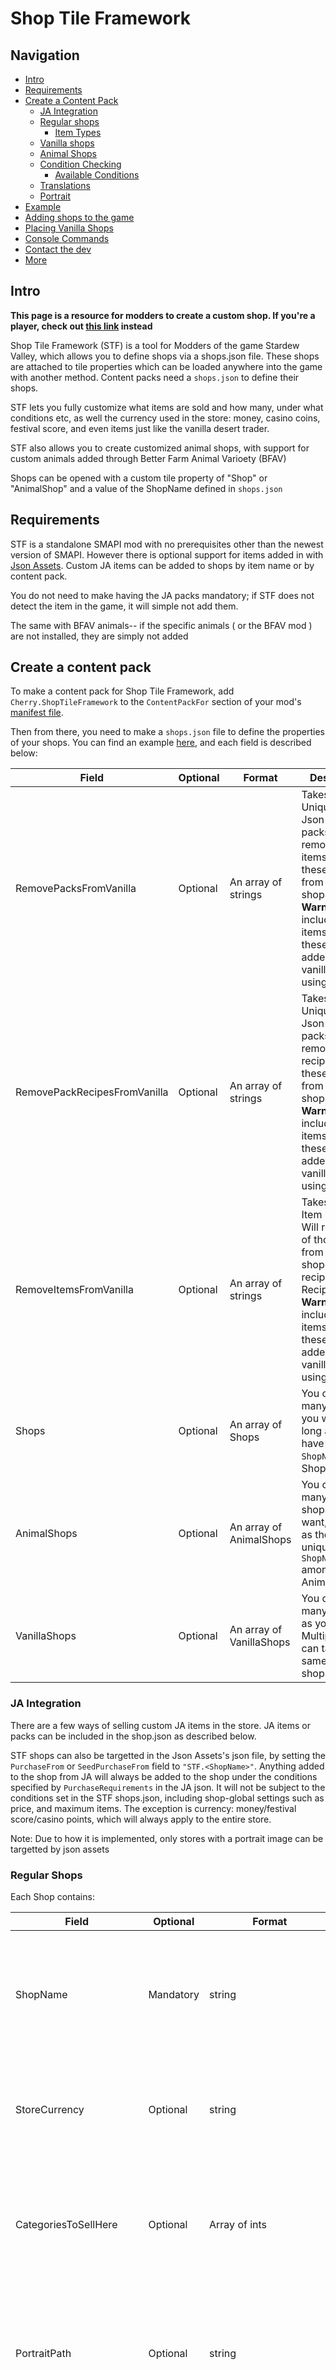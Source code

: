 ﻿# Shop Tile Framework

## Navigation
- [Intro](#intro)
- [Requirements](#requirements)
- [Create a Content Pack](#create-a-content-pack)
    * [JA Integration](#ja-integration)
    * [Regular shops](#regular-shops)
      * [Item Types](#itemtypes)
    * [Vanilla shops](#vanilla-shops)
    * [Animal Shops](#animal-shops)
    * [Condition Checking](#condition-checking)
      * [Available Conditions](#available-conditions)
    * [Translations](#translations)
    * [Portrait](#portrait)
- [Example](#example)
- [Adding shops to the game](#adding-shops-to-the-game)
- [Placing Vanilla Shops](#placing-vanilla-shops)
- [Console Commands](#console-commands)
- [Contact the dev](#contact-the-dev)
- [More](#more)

## Intro

**This page is a resource for modders to create a custom shop. If you're a player, check out [this link](https://www.nexusmods.com/stardewvalley/mods/5005) instead**

Shop Tile Framework (STF) is a tool for Modders of the game Stardew Valley, which allows you to define shops via a shops.json file. These shops are attached to tile properties which can be loaded anywhere into the game with another method. Content packs need a `shops.json` to define their shops.

STF lets you fully customize what items are sold and how many, under what conditions etc, as well the currency used in the store: money, casino coins, festival score, and even items just like the vanilla desert trader.

STF also allows you to create customized animal shops, with support for custom animals added through Better Farm Animal Varioety (BFAV) 

Shops can be opened with a custom tile property of "Shop" or "AnimalShop" and a value of the ShopName defined in `shops.json`

## Requirements
STF is a standalone SMAPI mod with no prerequisites other than the newest version of SMAPI. However there is optional support for items added in with [Json Assets](https://www.nexusmods.com/stardewvalley/mods/1720). Custom JA items can be added to shops by item name or by content pack.

You do not need to make having the JA packs mandatory; if STF does not detect the item in the game, it will simple not add them.

The same with BFAV animals-- if the specific animals ( or the BFAV mod ) are not installed, they are simply not added

## Create a content pack
To make a content pack for Shop Tile Framework, add `Cherry.ShopTileFramework` to the `ContentPackFor` section of your mod's [manifest file](https://stardewvalleywiki.com/Modding:Modder_Guide/APIs/Manifest).

Then from there, you need to make a `shops.json` file to define the properties of your shops. You can find an example [here](#adding-store-to-the-game), and each field is described below:

Field | Optional | Format | Description
------------ | ------------- | ------------- | -------------
RemovePacksFromVanilla | Optional | An array of strings | Takes a list of Unique IDs of Json Asset packs. Will remove all items from these packs from vanilla shops. **Warning:** This includes any items from these packs added to vanilla shops using this mod!
RemovePackRecipesFromVanilla | Optional | An array of strings | Takes a list of Unique IDs of Json Asset packs. Will remove all recipes from these packs from vanilla shops. **Warning:** This includes any items from these packs added to vanilla shops using this mod!
RemoveItemsFromVanilla | Optional | An array of strings | Takes a list of Item names. Will remove all of those items from vanilla shops. For recipes, use "<item name> Recipe" **Warning:** This includes any items from these packs added to vanilla shops using this mod!
Shops | Optional | An array of Shops | You can add as many shops as you want, as long as they have unique `ShopName`among Shops.
AnimalShops | Optional | An array of AnimalShops | You can add as many animal shops as you want, as long as they have unique `ShopName` among AnimalShops.
VanillaShops | Optional | An array of VanillaShops | You can add as many of these as you want. Multiple mods can target the same vanilla shops.

### JA Integration
There are a few ways of selling custom JA items in the store. JA items or packs can be included in the shop.json as described below.

STF shops can also be targetted in the Json Assets's json file, by setting the `PurchaseFrom` or `SeedPurchaseFrom` field to `"STF.<ShopName>"`. Anything added to the shop from JA will always be added to the shop under the conditions specified by `PurchaseRequirements` in the JA json. It will not be subject to the conditions set in the STF shops.json, including shop-global settings such as price, and maximum items. The exception is currency: money/festival score/casino points, which will always apply to the entire store.

Note: Due to how it is implemented, only stores with a portrait image can be targetted by json assets

### Regular Shops
Each Shop contains:

Field | Optional | Format | Description
------------ | ------------- | ------------- | -------------
ShopName | Mandatory | string | The name of the shop is the value of the tile property used to open this shop in-game. It must be unique among all downloaded mods.
StoreCurrency | Optional | string | The currency this store uses. Defaults to `"Money"` if not specified, but can also be `"festivalScore"` or `"clubCoins"`
CategoriesToSellHere | Optional | Array of ints | The negative numbers for [categories](https://stardewvalleywiki.com/Modding:Object_data#Categories) of items the player can sell at this shop. If not provided, the player can not sell anything at this store
PortraitPath | Optional | string | The relative path to the image used as the portrait for this shop from the content pack's folder. If not provided, no portrait will be drawn
Quote | Optional | string | A quote displayed on the shop menu screen. If not provided, no quote will appear
ShopPrice | Optional | int | Sets the price of every item in the store to this if set.
MaxNumItemsSoldInStore | Optional | int | The number of different items available. If there is more items within all the `ItemStocks` than this number, they will be randomly picked at the beginning of each day so that the total number of items match this. This is how to randomize the stock of the entire store.
DefaultSellPriceMultiplier| Optional | decimal | Defaults to 1. If no ShopPrice or StockPrice is given, item prices default to their sell price. This will be a multiplier on top of that. e.g an Emerald will yield 250g if sold by the player. If this field is set to 2, then Emerald will be sold for 500g if no other price is given. This is a quick way to price large batches of items without individually giving them prices
PriceMultiplierWhen | Optional | Dictionary<decimal,string array> | A dictionary of price multipliers to apply if the conditions are satisfied, with the second field being an array of conditions. The first multiplier to meet conditions will be the one used. 0.5 would be half the price, 2 would be double. More info can be found under [Condition Checking](#condition-checking)
ItemStocks | Mandatory | An array of `ItemStocks` | The items sold at this store. Each `ItemStocks` can contain one or more item of a single type
When | Optional | Array of strings | The conditions for this store to open, checked each time a player interacts with it. More info can be found under [Condition Checking](#condition-checking)
ClosedMessage | Optional | string | The message that displays if a user interacts with the store when conditions are not met. If not set, no message will be displayed.
LocalizedQuote | Optional | Dictionary<string,string> | Translations for the store quote. Refer to [Translations](#translations) for details.
LocalizedClosedMessage | Optional | Dictionary<string,string> | Translations for the closed message. Refer to [Translations](#translations) for details.


An `ItemStock` is used to define a group of properties --things like price, conditions, the number sold-- that is applied to one or more items of a single ItemType. There are three ways to specify items ( ID, Name, or JA Pack) and all three can be used at once in a single item stock. You can have as many ItemStocks as you need

Each ItemStock contains:

Field | Optional | Format | Description
------------ | ------------- | ------------- | -------------
ItemType | Mandatory | string |  Determines what kind of Object this ItemStock contains, necessary to find the right unique items.
IsRecipe | Optional | boolean | Only works for Objects and BigCraftables. If set to true, will sell the recipes instead of the object. Defaults to false. **Warning:** If you specify items that do not have a recipe, the recipe will be sold in the store but the player won't learn the recipe because...well, it doesn't exist.
StockPrice | Optional | int | Sets the price for all items in this ItemStock. Overrides ShopPrice. If neither price fields are given, default item sell prices are used
StockItemCurrency | Optional | string | You can specify an `Object` by name as trading currency. Note: this will charge both the specified item as well as the `StoreCurrency` unless the price is set to 0. These can include JA Objects.
StockCurrencyStack | Optional | int | The number of the `StockItemCurrency` it costs for each item. Defaults to 1
Quality | Optional | int | The quality of the sold items. 0  for normal, 1 for silver, 2 for gold, and 4 for iridium. 3 is not a valid quality.
ItemIDs | Optional | Array of ints | Adds a list of items by their IDS. One or more of `ItemIDs`,`ItemNames` or `JAPacks` is needed in order to add an item.
ItemNames | Optional | Array of strings | Adds a list of items by their internal names. One or more of `ItemIDs`,`ItemNames` or `JAPacks` is needed in order to add an item.
JAPacks | Optional | Array of strings | Adds all items of `ItemType` from the specified JA Packs, identified by their `UniqueID`. Crops and Trees added through `JAPacks` specified with `Object` will sell the products, while `Seed` will sell the seeds/saplings.
Stock | Optional | int | How many of each item is available to buy per day. If not set, the stock is unlimited
MaxNumItemsSoldInItemStock | Optional | int | The number of different items available from this ItemStock. If there are more items in this ItemStock than `MaxNumItemsSoldInItemStock` a random set will be picked per day. This is used to randomize the items listed in this `ItemStock`
When | Optional | Array of strings | A condition for the items in this ItemStock to appear. More info can be found under [Condition Checking](#condition-checking) **Warning:** Avoid checks like `t` and `a` as conditions for ItemStocks are only checked at the start of each day, not when the user opens the shop menu. Only use these if you are planning to manually refresh the shop stock through a SMAPI mod.

### ItemTypes
Possible `ItemType` determine which file from the game's `Contents` folder the item data is obtained from.

ItemType | Source | Notes
------------ | ------------- | -------------
"Object" | [`data/ObjectInformation.json`](https://stardewvalleywiki.com/Modding:Object_data) | Contains most objects in the game not covered by the other categories. Note: Rings will be created without errors using the Object category. however this creates an Object version of the rings and it will not be wearable.
"Ring" | [`data/ObjectInformation.json`](https://stardewvalleywiki.com/Modding:Object_data) | While sharing the same data file as most objects, it requires a unique constructor and thus is separate
"BigCraftable" | [`data/BigCraftablesInformation.json`](https://stardewvalleywiki.com/Modding:Big_Craftables_data) | 
"Clothing" | `data/ClothingInformation.json` | This contains all shirts and pants
"Hat" | [`data/hats.json`](https://stardewvalleywiki.com/Modding:Hat_data) |
"Boot" | `data/Boots.json` |
"Furniture" | [`data/Furniture.json`](https://stardewvalleywiki.com/Modding:Furniture_data) |
"Weapon" | [`data/weapons.json`](https://stardewvalleywiki.com/Modding:Weapon_data) |
"Wallpaper" | Maps/walls_and_floors.png | Wallpapers have no name and thus have to be specified by `ItemIDs`
"Floors" | Maps/walls_and_floors.png | Floors have no name and thus have to be specified by `ItemIDs`
"Seed" | JA Packs Only | Use this ItemType if adding custom crops through `JAPacks` and you want the seeds/saplings instead of the produce

### Vanilla Shops
Using the VanillaShops section allows you to add to, or completely replace vanilla item shops. It has similar fields to custom item shops.

Multiple mods can edit the same vanilla store. Each mod's stocks will be calculated independently of each other and not affected by fields such as `MaxNumItemsSoldInStore` from other mods, and added to the vanilla stock this way.

Note that the shop-global fields used by custom ItemShops here will only affect the items added by the content pack adding it, and won't affect items added by other mods or the vanilla stock

Field | Optional | Format | Description
------------ | ------------- | ------------- | -------------
ShopName | Mandatory | string | The vanilla store this stock is targetting. Valid options are: `PierreShop`, `JojaShop`, `RobinShop`, `ClintShop`, `MarlonShop`, `MarnieShop`, `TravellingMerchant`, `HarveyShop`, `SandyShop`, `DesertTrader`, `KrobusShop`, `DwarfShop`, `GusShop`, `QiShop`, `WillyShop`
ReplaceInsteadOfAdd | Optional | boolean | Defaults to false. If true, the original vanilla stock will be removed.
AddStockAboveVanilla | Optional | boolean | Defaults to false. If true, the custom stock will be added at the top of the shop menu rather than the bottom. This will affect all custom stocks for this vanilla shop, not just the current mod's
ShopPrice | Optional | int | Sets the price of every item added to the store from this content pack
MaxNumItemsSoldInStore | Optional | int | The number of different items available. If there is more items within all the `ItemStocks` than this number, they will be randomly picked at the beginning of each day so that the total number of items match this. This is how to randomize the stock of all items added from this content pack.
DefaultSellPriceMultiplier| Optional | decimal | Defaults to 1. If no ShopPrice or StockPrice is given, item prices default to their sell price. This will be a multiplier on top of that. e.g an Emerald will yield 250g if sold by the player. If this field is set to 2, then Emerald will be sold for 500g if no other price is given. This is a quick way to price large batches of items without individually giving them prices
PriceMultiplierWhen | Optional | A dictionary of price multipliers to apply if the conditions are satisfied, with the second field being an array of conditions. The first multiplier to meet conditions will be the one used. 0.5 would be half the price, 2 would be double. More info can be found under [Condition Checking](#condition-checking)
ItemStocks | Mandatory | An array of `ItemStocks` | The items sold at this store. Each `ItemStocks` can contain one or more item of a single type. Identical to those in ItemShops

### Animal Shops

Field | Optional | Format | Description
------------ | ------------- | ------------- | -------------
ShopName | Mandatory | string | The name of the shop is the value of the tile property used to open this shop in-game. It must be unique among all downloaded mods.
AnimalStock | Mandatory | array of strings | A list of animals by name that are sold at this shop. For custom BFAV animals, this is what you would find under the animal's "category". Currently only supports BFAV animals added to Marnie's store
ExcludeFromMarnies | Optional | array of strings | A list of animals to remove from Marnie's shop. This is a way to have the animal exclusively sold by your custom shop
When | Optional | Array of strings | The conditions for this store to open, checked each time a player interacts with it. More info can be found under [Condition Checking](#condition-checking)
ClosedMessage | Optional | string | The message that displays if a user interacts with the store when conditions are not met. If not set, no message will be displayed.
LocalizedClosedMessage | Optional | Dictionary<string,string> | Translations for the closed message. Refer to [Translations](#translations) for details.

### Condition Checking
All `When` fields used for various condition checking uses vanilla [event preconditions](https://stardewvalleywiki.com/Modding:Event_data#Event_preconditions) as well as several custom ones. `When` conditions can be used to determine conditions for a shop opening ( such as hours, or when an NPC is nearby ) as well as for setting conditions for ItemStocks to be added to stores or not when stocks are refreshed.

`When` takes an array of strings. Each String can be a full list of conditions that must ALL be met seperated by `/` values just like vanilla event conditions.

You can check the opposite of any condition by putting a `!` in front of it. For example `!f Linus 2500` would return true only if the player was NOT at 2500FP/10 hearts with Linus

**Note:** For ItemStock condition checks, they are only checked at the beginning of each day! Avoid checks that don't make sense at the beginning of the day, such as store hours or checking for if an NPC is on the map

When multiple fields are provided, the condition will work if _any_ of the strings return a true. Here's an example of a shop that has different opening hours based on season:
```js
{
  "Shops": [
    {
      "ShopName": "MyShop",
      "ItemStocks": [
        {
          "ItemType": "Object",
          "ItemNames": [
            "Parsnip"
          ]
        }
      ],
      "When": [
        "!z spring/t 600 1000", //open if it's `During Spring` AND `The time is between 6AM to 10AM`
        //OR
        "f Linus 1000/w rainy/z spring" //opens if `Player has at least 1000 friendship points with Linus' AND 'It is rainy` AND `It's not Spring`,
        //OR
        "f Linus 2500" //opens if `Player has at least 2500 friendship points with Linus`
      ],
      "ClosedMessage": "This shop is closed."
    }
  ]
}
```
#### Available Conditions

All [event preconditions](https://stardewvalleywiki.com/Modding:Event_data#Event_preconditions) are available, as well as:

Syntax | Description | Example
------------- | ------------- | -------------
`NPCAt <s:NPCName> [<i:x> <i:y>]` | This will check if the named NPC is at the given tile coordinates on the current map. Multiple x/y coordinates can be given, and will return true if the NPC is at any of them. | `NPCAt Pierre 5 10 5 11 5 12` will check if Pierre is at (5,10) (5,11) or (5,12)
`HasMod [<s:UniqueID>]` | This will check if the given Unique ID of certain mods is installed. Multiple can be supplied and will return true only if the player has all of them installed. | `HasMod Cherry.CustomizeAnywhere Cherry.PlatonicRelationships` returns true if both Customize Anywhere and Platonic Relationships are installed
`SkillLevel [<s:SkillName> <i:SkillLevel>]` | This will check if the player has at least the given skill level for named skills. Multiple skill-level pairs can be provided, and returns true if all of them are matched. Valid skills are: `combat`, `farming`, `fishing`, `foraging`, `luck` (unsued in vanilla), and `mining` | `SkillLevel farming 5 fishing 3` Would return true if the player has at least level 5 farm and level 3 fishing
`CommunityCenterComplete` | Returns true if the Community center is completed on this save file| 
`JojaMartComplete` | Returns true if the joja mart route was completed on this save file |
`SeededRandom <i:offset> <i:timeInterval/s:timeInterval> <f:random lower bounds> <f: random upper bounds>`| Used to make synchronized random checks, which can be used across different stocks/stores and remain constant over given periods of time | `SeededRandom 123 Season 0.5 1` [Find more detailed explanation here](CONDITIONS.md)

I am always taking requests for more conditions as they are needed! Open an issue any time

##### Some useful vanilla preconditions of note ( taken directly from the Wiki ):

Syntax | Description
------------- | -------------
`r <number>` | A random probability check, where `number` is the probability between 0 and 1 (e.g. 0.2 for 20% chance).
`t <min time> <max time>` | Current time is between between the specified times. Can range from 600 to 2600.
`d <day of week>` | Today is not one of the specified days (may specify multiple days). Valid values: Mon, Tue, Wed, Thu, Fri, Sat, Sun.
`y <year>` | If `year` is 1, must be in the first year. Otherwise, year must be at least this value.
`z <season>` | Current season is not `season`. ( Tip: To specify that it _is_ `season`, use `!z <season>` instead )
`e <event ID>` | Current player has seen the specified event (may contain multiple event IDs).
`p <name>` | Specified NPC is in the current player's location. ( useful for having your shop open only when the NPC is near the shop, without specifying every tile )
`f <name> <number>` | Current player has at least `number` friendship points with the `name` NPC. Can specify multiple name and number pairs, in which case the player must meet all of them.

### Translations
Each store has localization fields that can be used to translate the message displayed when closed, or the shop quote. To add a translation, use the language code as the key and then the translation as the value. for example:
```js
    "LocalizedQuote": { "zh": "你好，世界" },
    "LocalizedClosedMessage": { "zh": "再见" }
```

The available language codes supported by the game are `zh` (Chinese), `fr` (French), `de` (German), `hu`(Hungarian), `it` (Italian), `ja` (Japanese), `ko`(Korean), `pt` Portuguese, `ru` (Russian), `es` (Spanish), and `tr` (Turkish).

Any languages not provided will default to english

### Portrait
Similar to content patcher, the shop portrait can be made seasonal by adding the season to the end of the file name. For example, you have a portrait for your shop in `assets/Bob.png`. To make the portrait different during the Summer, you'd add the summer portrait to the same folder but name it `Bob_summer.png`

```
YourMod
    manifest.json
    shops.json
    assets
        Bob.png
        Bob_summer.png
```

The result would be for spring, fall, and winter, `Bob.png` will be the portrait used, but during summer, `Bob_summer.png` will be used instead

## Example
There is a full template found [here](TEMPLATE.md)

The below example still works but is outdated in that it's missing newer features
Example shops.json:
```js
{
  "Shops": [
    {
      "ShopName": "MyShop",
      "StoreCurrency": "festivalScore", //uses festival score as the currency for the whole shop
      "CategoriesToSellHere": [ //player can sell Forage and Vegetables to this store
        -81, 
        -75
      ],
      "PortraitPath": "assets/Portrait.png",
      "Quote": "This is a store!", 
      "ShopPrice": 80,
      "MaxNumItemsSoldInStore": 30, //if all items total over 30, a random 30 will be picked each day
      "ItemStocks": [
        {
          "ItemType": "Clothing",
          "StockItemCurrency": "Parsnip", //This Itemstock charges Parsnips
          "StockCurrencyStack": 5, //and it takes 5 parsnips each time
          "StockPrice": 0, //This ItemStock doesn't charge any currency (festival score for this shop)
          "JAPacks": [
            "missy.shirtsja"
          ],
          "Stock": 4,
          "MaxNumItemsSoldInItemStock": 5, //if there's more than 5 items total in this Item stock, a random 5 will be picked each day
          "When": [ 
            "f Haley 1500/z winter", //only sell this ItemStock if the player has 1500 friendship points/6 hearts and it's not winter
            "f Emily 1500/z spring/z summer/z fall", //or if you have 1500 friendship points with Emily during the winter
          ]
        },
        {
          "ItemType": "Clothing",
          "StockPrice": 500,
          "ItemIDs": [
            5,
            10,
            1015
          ],
          "ItemNames": [
            "Prismatic Shirt",
            "Prismatic Pants"
          ],
          "Stock": 4,
          "MaxNumItemsSoldInItemStock": 5
        }
      ],
      "When": [ //only open the store from 8AM to 6PM
        "t 800 1800"
      ],
      "ClosedMessage": "This store is open daily from 8AM to 6PM" //the message displayed if the store is closed
    }
  ],
"AnimalShops":[
{
	"ShopName":"MyAnimalShop",
	"AnimalStock":["Chicken","Fennec Fox","Phoenix","Raccoon", "Quail", "Warthog"],
	"ExcludeFromMarnies":["Chicken","Fennec Fox","Phoenix","Raccoon", "Quail", "Warthog"] //don't sell these animals at Marnie's anymore
	},
  ],
}
```

And the manifest:
```json
{
  "Name": "A store mod",
  "Author": "your name",
  "Version": "1.0.0",
  "Description": "One or two sentences about the mod.",
  "UniqueID": "YourName.YourProjectName",
  "MinimumApiVersion": "3.0.0",
  "UpdateKeys": [],
  "ContentPackFor": {
    "UniqueID": "Cherry.ShopTileFramework"
  }
}
```

## Adding shops to the game

The regular shop defined in the above json can be opened by clicking on a tile with the following properties on the **Buildings** layer ( With the property being `Shop` and the property value being your ShopName:

![Example tile properties](https://i.gyazo.com/20d6645d35c72a61977c5d2e900ae182.png)

Animal shops are similar, just with an AnimalShop property:

![Example AnimalShop tile property](https://i.gyazo.com/9b3b0a69506dbf3a1fb6824cf5c1c382.png)

The empty `Action` Property is optional; it just changes the appearance of the game cursor when hovering over a shop to make it clear that it is interactable. These tile properties can be loaded into the game with any other method usually used to load in maps. Content Patcher, TMXL, or SMAPI mods can all add the property along with the shop itself. More info about modding maps can be found [here](https://stardewvalleywiki.com/Modding:Maps)

## Placing Vanilla Shops

Vanilla shops can be called the same way as custom Shops: With a `Shop` tile property and the corresponding `ShopName`.
Note that these shop tiles do not check for conditions and will always bring up the menu when clicked, and override any custom shops that use the same `Shopname` ( so please don't prefix your modded shops with Vanilla! )

ShopName | Description
------------ | -------------
Vanilla!PierreShop | Pierre's store
Vanilla!JojaShop | The Joja store
Vanilla!RobinShop | Robin's supplies store
Vanilla!RobinBuildingsShop | The carpenter building menu
Vanilla!ClintShop | Clint's supplies store
Vanilla!ClintToolUpgrades | Clint's tool upgrades store
Vanilla!MarlonShop | The Adventurer's Guild store
Vanilla!AdventureRecovery | The Adventurer's Guild's store for recovering lost items
Vanilla!MarnieShop | Marnie's supplies store
Vanilla!HarveyShop | The hospital store
Vanilla!SandyShop | Sandy's store
Vanilla!DesertTrader | The desert trader's store
Vanilla!KrobusShop | The sewer's store
Vanilla!DwarfShop | The dwarf's store
Vanilla!GusShop | The Saloon's store
Vanilla!WillyShop | The fish store
Vanilla!QiShop | The casino store
Vanilla!IceCreamStand | The Ice-cream stand
Vanilla!WizardBuildings | The Wizard's buildings menu
Vanilla!MarnieAnimalShop | The animal purchase menu
Vanilla!ClintGeodes | Opening Geodes menu

Example:

![This will open the animal purchasing menu](https://i.gyazo.com/b4fbcdd09772f0f556f41f56de299f57.png)

## Console Commands

A few console commands are added to SMAPI in order to help with debugging. Type `help` in the console to get a full list of available commands. None of these work for the vanilla shops

Command | Description
------------ | -------------
 `open_shop <ShopName>` | Will open up the shop with the specified `ShopName`. Useful for testing without adding in a tile property / needing to go to the shop location
 `open_animal_shop <ShopName>` | Will open up the animal shop with the specified `ShopName`. Useful for testing without adding in a tile property / needing to go to the shop location
 `reset_shop <ShopName>` | Will reset the stock of the specified `ShopName`, which usually happens at the start of each day. Useful for checking that your conditions are applying / stock is randomizing as you'd like'
 `list_shops` | Lists all of the `ShopName`s registered with Shop Tile Framework
 
## Contact The Dev
If you need to find me, the following methods are your best bets:
- Bug reports can be made by submitting an issue on this repositiory, or use the [bugs tab](https://www.nexusmods.com/stardewvalley/mods/5005?tab=bugs) on the Nexus mod page. Please provide a [log](https://smapi.io/log/) with all bug reports and as much information about the circumstances of the bug as possible.
- Suggestions should be submitted through an issue on this repository
- If you have questions that aren't answered here or requires clarification, you can DM me on discord at `Chronicler#9318`

## More
* [Find a full template of the shops.json as an example here](TEMPLATE.md)
* [Find examples and explanations of more complex conditions here](CONDITIONS.md)
